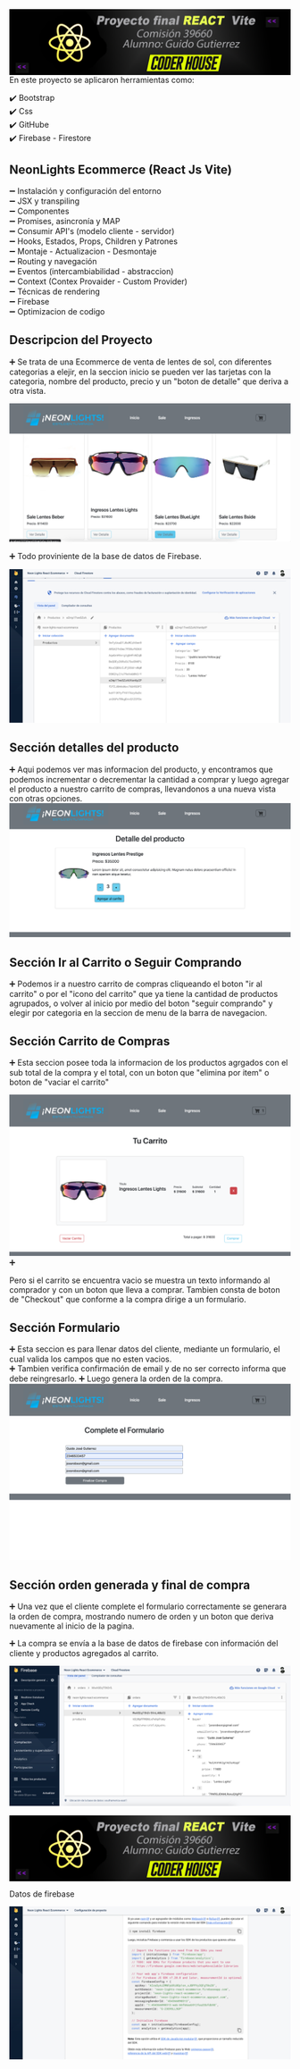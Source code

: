 <img src='./imgReadme/React1.png' align='left'>

<br>


En este proyecto se aplicaron herramientas como:

✔️ Bootstrap <br>
✔️ Css <br>
✔️ GitHube <br>
✔️ Firebase - Firestore <br>

<h2> NeonLights Ecommerce (React Js Vite) </h2>

➖ Instalación y configuración del entorno <br>
➖ JSX y transpiling <br>
➖ Componentes <br>
➖ Promises, asincronía y MAP <br>
➖ Consumir API's (modelo cliente - servidor) <br>
➖ Hooks, Estados, Props, Children y Patrones <br>
➖ Montaje - Actualizacion - Desmontaje <br>
➖ Routing y navegación <br>
➖ Eventos (intercambiabilidad - abstraccion) <br>
➖ Context (Contex Provaider - Custom Provider) <br>
➖ Técnicas de rendering <br>
➖ Firebase <br>
➖ Optimizacion de codigo <br>

<h2> Descripcion del Proyecto </h2>

➕ Se trata de una Ecommerce de venta de lentes de sol, con diferentes categorias a elejir,
 en la seccion inicio se pueden ver las tarjetas con la categoria, nombre del producto, precio y un 
 "boton de detalle" que deriva a otra vista. <br>
 
 
 <img src='./imgReadme/Captura5.png' >

 
 
 
➕ Todo proviniente de la base de datos de Firebase. <br>

<img src='./imgReadme/Captura2.png' >


<h2> Sección detalles del producto </h2>
➕ Aqui podemos ver mas informacion del producto, y encontramos que podemos incrementar o decrementar la 
cantidad a comprar y luego agregar el producto a nuestro carrito de compras, llevandonos a una nueva vista con otras opciones.

<img src='./imgReadme/Captura8.png' >
   
 <h2> Sección Ir al Carrito o Seguir Comprando </h2>

➕ Podemos ir a nuestro carrito de compras cliqueando el boton "ir al carrito" o por el "icono del carrito" que ya tiene la cantidad  de productos agrupados, o volver al inicio por medio del boton "seguir comprando" y elegir por categoria en la seccion de menu de la barra de navegacion.

<h2> Sección Carrito de Compras </h2>
➕ Esta seccion posee toda la informacion de los productos agrgados con el sub total de la compra y el total, con un boton que "elimina por item" o boton de "vaciar el carrito" 

<img src='./imgReadme/Captura7.png' >➕

Pero si el carrito se encuentra vacio se muestra un texto informando al comprador y con un boton que lleva a comprar. Tambien consta de  boton de "Checkout" que conforme a la compra dirige a un formulario.

 <h2> Sección Formulario </h2>
➕ Esta seccion es para llenar datos del cliente, mediante un formulario, el cual valida los campos que no esten vacios.
<br>
➕ Tambien verifica confirmación de email y de no ser correcto informa que debe reingresarlo.
➕ Luego genera la orden de la compra.

<img src='./imgReadme/Captura6.png' >


<h2> Sección orden generada y final de compra</h2>
➕ Una vez que el cliente complete el formulario correctamente se generara la orden de compra, mostrando numero de orden y un boton que deriva nuevamente al inicio de la pagina. 


➕ La compra se envía a la base de datos de firebase con información del cliente y productos agregados al carrito. <br>

<img src='./imgReadme/Captura3.png' >

<img src='./imgReadme/React1.png' align='center'><br> 

 



Datos de firebase


<img src='./imgReadme/Captura1.png' >

